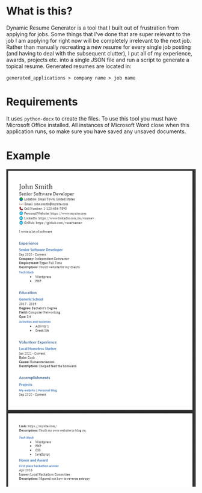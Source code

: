 # What is this?

Dynamic Resume Generator is a tool that I built out of frustration from applying for jobs. Some things that I've done that are super relevant to the job I am applying for right now will be completely irrelevant to the next job. Rather than manually recreating a new resume for every single job posting (and having to deal with the subsequent clutter), I put all of my experience, awards, projects etc. into a single JSON file and run a script to generate a topical resume. Generated resumes are located in:

```
generated_applications > company name > job name
```

# Requirements

It uses `python-docx` to create the files. To use this tool you must have Microsoft Office installed. All instances of Microsoft Word close when this application runs, so make sure you have saved any unsaved documents.

# Example

![resume example](./media/resume_example.png)
